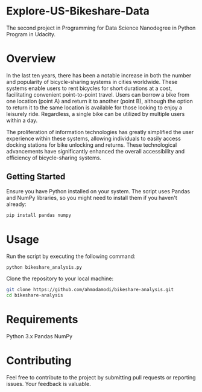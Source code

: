 # Explore-US-Bikeshare-Data

The second project in Programming for Data Science Nanodegree in Python Program in Udacity.

# Overview

In the last ten years, there has been a notable increase in both the number and popularity of bicycle-sharing systems in cities worldwide. These systems enable users to rent bicycles for short durations at a cost, facilitating convenient point-to-point travel. Users can borrow a bike from one location (point A) and return it to another (point B), although the option to return it to the same location is available for those looking to enjoy a leisurely ride. Regardless, a single bike can be utilized by multiple users within a day.

The proliferation of information technologies has greatly simplified the user experience within these systems, allowing individuals to easily access docking stations for bike unlocking and returns. These technological advancements have significantly enhanced the overall accessibility and efficiency of bicycle-sharing systems.

## Getting Started

Ensure you have Python installed on your system. The script uses Pandas and NumPy libraries, so you might need to install them if you haven't already:

```bash
pip install pandas numpy
```
# Usage

Run the script by executing the following command:
```bash
python bikeshare_analysis.py
```
Clone the repository to your local machine:

```bash
git clone https://github.com/ahmadamodi/bikeshare-analysis.git
cd bikeshare-analysis
```


# Requirements

Python 3.x
Pandas
NumPy

# Contributing
Feel free to contribute to the project by submitting pull requests or reporting issues. Your feedback is valuable.
